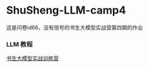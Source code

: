 # ShuSheng-LLM-camp4
这是问卷id66，没有信号的书生大模型实战营第四期的作业
### LLM 教程
[书生大模型实战训练营](https://github.com/InternLM/Tutorial)
